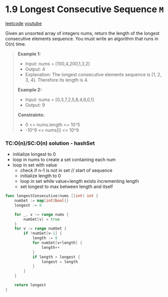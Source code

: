 # 1.9 Longest Consecutive Sequence `M`

[leetcode](https://leetcode.com/problems/longest-consecutive-sequence/)
[youtube](https://www.youtube.com/watch?v=P6RZZMu_maU)

Given an unsorted array of integers nums, return the length of the longest consecutive elements sequence.
You must write an algorithm that runs in O(n) time.

> **Example 1:**
> - Input: nums = [100,4,200,1,3,2]
> - Output: 4
> - Explanation: The longest consecutive elements sequence is [1, 2, 3, 4]. Therefore its length is 4.
>
> **Example 2:**
> - Input: nums = [0,3,7,2,5,8,4,6,0,1]
> - Output: 9
>
> **Constraints:**
> - 0 <= nums.length <= 10^5
> - -10^9 <= nums[i] <= 10^9

### TC:O(n)/SC:O(n) solution - hashSet
- initialize longest to 0
- loop in nums to create a set containing each num
- loop in set with value
  - check if n-1 is not in set // start of sequence
  - initialize length to 0
  - loop in set while value+length exists incrementing length
  - set longest to max between length and itself

```go
func longestConsecutive(nums []int) int {
    numSet := map[int]bool{}
    longest := 0

    for _, v := range nums {
        numSet[v] = true
    }
    for v := range numSet {
        if !numSet[v-1] {
            length := 0
            for numSet[v+length] {
                length++
            }
            if length > longest {
                longest = length
            }
        }
    }

    return longest
}
```